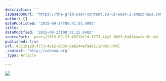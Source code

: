 ```yaml
---
description: ''
isBasedOnUrl: 'https://the-grid-user-content.s3-us-west-2.amazonaws.com/52d8f0ce-5fa0-4c70-a738-49db20ee8ca1.png'
author: []
datePublished: '2015-09-24T08:41:51.409Z'
title: ''
dateModified: '2015-09-23T08:31:22.648Z'
sourcePath: _posts/2015-09-23-4571b12d-f773-42a2-8b33-6a8244afaa01.md
published: true
url: 4571b12d-f773-42a2-8b33-6a8244afaa01/index.html
_context: 'http://schema.org'
_type: Article

---
```

![](https://the-grid-user-content.s3-us-west-2.amazonaws.com/52d8f0ce-5fa0-4c70-a738-49db20ee8ca1.png)